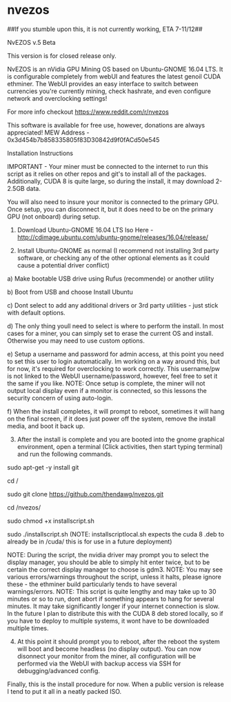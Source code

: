 # nvezos
##If you stumble upon this, it is not currently working, ETA 7-11/12##

NvEZOS v.5 Beta

This version is for closed release only.

NvEZOS is an nVidia GPU Mining OS based on Ubuntu-GNOME 16.04 LTS. It is configurable completely from webUI and features the latest genoil CUDA ethminer. The WebUI provides an easy interface to switch between currencies you're currently mining, check hashrate, and even configure network and overclocking settings!

For more info checkout https://www.reddit.com/r/nvezos

This software is available for free use, however, donations are always appreciated!
MEW Address - 0x3d454b7b858335805f83D30842d9f0fACd50e545

Installation Instructions

IMPORTANT - Your miner must be connected to the internet to run this script as it relies on other repos and git's to install all of the packages. Additionally, CUDA 8 is quite large, so during the install, it may download 2-2.5GB data.

You will also need to insure your monitor is connected to the primary GPU. Once setup, you can disconnect it, but it does need to be on the primary GPU (not onboard) during setup.

1) Download Ubuntu-GNOME 16.04 LTS Iso Here - http://cdimage.ubuntu.com/ubuntu-gnome/releases/16.04/release/

2) Install Ubuntu-GNOME as normal (I recommend not installing 3rd party software, or checking any of the other optional elements as it could cause a potential driver conflict)

a) Make bootable USB drive using Rufus (recommende) or another utility

b) Boot from USB and choose Install Ubuntu

c) Dont select to add any additional drivers or 3rd party utilities - just stick with default options.

d) The only thing youll need to select is where to perform the install. In most cases for a miner, you can simply set to erase the      current OS and install. Otherwise you may need to use custom options.

e) Setup a username and password for admin access, at this point you need to set this user to login automatically. Im working on a way around this, but for now, it's required for overclocking to work correctly. This username/pw is not linked to the WebUI username/password, however, feel free to set it the same if you like. NOTE: Once setup is complete, the miner will not output local display even if a monitor is connected, so this lessons the security concern of using auto-login.

f) When the install completes, it will prompt to reboot, sometimes it will hang on the final screen, if it does just power off the system, remove the install media, and boot it back up.

3) After the install is complete and you are booted into the gnome graphical environment, open a terminal (Click activities, then start typing terminal) and run the following commands.


sudo apt-get -y install git

cd /

sudo git clone https://github.com/thendawg/nvezos.git

cd /nvezos/

sudo chmod +x installscript.sh

sudo ./installscript.sh (NOTE: installscriptlocal.sh expects the cuda 8 .deb to already be in /cuda/ this is for use in a future deployment)


NOTE: During the script, the nvidia driver may prompt you to select the display manager, you should be able to simply hit enter twice, but to be certain the correct display manager to choose is gdm3.
NOTE: You may see various errors/warnings throughout the script, unless it halts, please ignore these - the ethminer build particularly tends to have several warnings/errors.
NOTE: This script is quite lengthy and may take up to 30 minutes or so to run, dont abort if something appears to hang for several minutes. It may take significantly longer if your internet connection is slow. In the future I plan to distribute this with the CUDA 8 deb stored locally, so if you have to deploy to multiple systems, it wont have to be downloaded multiple times.

4) At this point it should prompt you to reboot, after the reboot the system will boot and become headless (no display output). You can now disonnect your monitor from the miner, all configuration will be performed via the WebUI with backup access via SSH for debugging/advanced config.

Finally, this is the install procedure for now. When a public version is release I tend to put it all in a neatly packed ISO.
